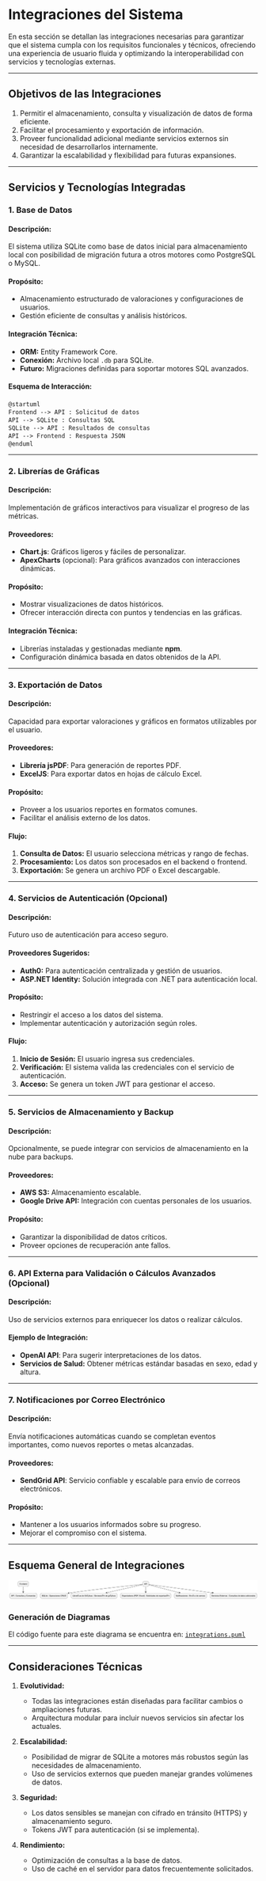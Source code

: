 # Integraciones del Sistema

En esta sección se detallan las integraciones necesarias para garantizar que el sistema cumpla con los requisitos funcionales y técnicos, ofreciendo una experiencia de usuario fluida y optimizando la interoperabilidad con servicios y tecnologías externas.

---

## **Objetivos de las Integraciones**

1. Permitir el almacenamiento, consulta y visualización de datos de forma eficiente.
2. Facilitar el procesamiento y exportación de información.
3. Proveer funcionalidad adicional mediante servicios externos sin necesidad de desarrollarlos internamente.
4. Garantizar la escalabilidad y flexibilidad para futuras expansiones.

---

## **Servicios y Tecnologías Integradas**

### 1. **Base de Datos**

#### **Descripción:**

El sistema utiliza SQLite como base de datos inicial para almacenamiento local con posibilidad de migración futura a otros motores como PostgreSQL o MySQL.

#### **Propósito:**

- Almacenamiento estructurado de valoraciones y configuraciones de usuarios.
- Gestión eficiente de consultas y análisis históricos.

#### **Integración Técnica:**

- **ORM:** Entity Framework Core.
- **Conexión:** Archivo local `.db` para SQLite.
- **Futuro:** Migraciones definidas para soportar motores SQL avanzados.

#### **Esquema de Interacción:**

```plantuml
@startuml
Frontend --> API : Solicitud de datos
API --> SQLite : Consultas SQL
SQLite --> API : Resultados de consultas
API --> Frontend : Respuesta JSON
@enduml
```

---

### 2. **Librerías de Gráficas**

#### **Descripción:**

Implementación de gráficos interactivos para visualizar el progreso de las métricas.

#### **Proveedores:**

- **Chart.js**: Gráficos ligeros y fáciles de personalizar.
- **ApexCharts** (opcional): Para gráficos avanzados con interacciones dinámicas.

#### **Propósito:**

- Mostrar visualizaciones de datos históricos.
- Ofrecer interacción directa con puntos y tendencias en las gráficas.

#### **Integración Técnica:**

- Librerías instaladas y gestionadas mediante **npm**.
- Configuración dinámica basada en datos obtenidos de la API.

---

### 3. **Exportación de Datos**

#### **Descripción:**
Capacidad para exportar valoraciones y gráficos en formatos utilizables por el usuario.

#### **Proveedores:**

- **Librería jsPDF**: Para generación de reportes PDF.
- **ExcelJS**: Para exportar datos en hojas de cálculo Excel.

#### **Propósito:**

- Proveer a los usuarios reportes en formatos comunes.
- Facilitar el análisis externo de los datos.

#### **Flujo:**

1. **Consulta de Datos:** El usuario selecciona métricas y rango de fechas.
2. **Procesamiento:** Los datos son procesados en el backend o frontend.
3. **Exportación:** Se genera un archivo PDF o Excel descargable.

---

### 4. **Servicios de Autenticación (Opcional)**

#### **Descripción:**

Futuro uso de autenticación para acceso seguro.

#### **Proveedores Sugeridos:**

- **Auth0:** Para autenticación centralizada y gestión de usuarios.
- **ASP.NET Identity:** Solución integrada con .NET para autenticación local.

#### **Propósito:**

- Restringir el acceso a los datos del sistema.
- Implementar autenticación y autorización según roles.

#### **Flujo:**

1. **Inicio de Sesión:** El usuario ingresa sus credenciales.
2. **Verificación:** El sistema valida las credenciales con el servicio de autenticación.
3. **Acceso:** Se genera un token JWT para gestionar el acceso.

---

### 5. **Servicios de Almacenamiento y Backup**

#### **Descripción:**

Opcionalmente, se puede integrar con servicios de almacenamiento en la nube para backups.

#### **Proveedores:**

- **AWS S3:** Almacenamiento escalable.
- **Google Drive API:** Integración con cuentas personales de los usuarios.

#### **Propósito:**

- Garantizar la disponibilidad de datos críticos.
- Proveer opciones de recuperación ante fallos.

---

### 6. **API Externa para Validación o Cálculos Avanzados (Opcional)**

#### **Descripción:**

Uso de servicios externos para enriquecer los datos o realizar cálculos.

#### **Ejemplo de Integración:**

- **OpenAI API**: Para sugerir interpretaciones de los datos.
- **Servicios de Salud:** Obtener métricas estándar basadas en sexo, edad y altura.

---

### 7. **Notificaciones por Correo Electrónico**

#### **Descripción:**

Envía notificaciones automáticas cuando se completan eventos importantes, como nuevos reportes o metas alcanzadas.

#### **Proveedores:**

- **SendGrid API**: Servicio confiable y escalable para envío de correos electrónicos.

#### **Propósito:**

- Mantener a los usuarios informados sobre su progreso.
- Mejorar el compromiso con el sistema.

---

## **Esquema General de Integraciones**

![Diagrama de integraciones](../resources/images/architecture/integrations.png)

### Generación de Diagramas

El código fuente para este diagrama se encuentra en:
[`integrations.puml`](../resources/uml/integrations.puml)

---

## **Consideraciones Técnicas**

1. **Evolutividad:**
   - Todas las integraciones están diseñadas para facilitar cambios o ampliaciones futuras.
   - Arquitectura modular para incluir nuevos servicios sin afectar los actuales.

2. **Escalabilidad:**
   - Posibilidad de migrar de SQLite a motores más robustos según las necesidades de almacenamiento.
   - Uso de servicios externos que pueden manejar grandes volúmenes de datos.

3. **Seguridad:**
   - Los datos sensibles se manejan con cifrado en tránsito (HTTPS) y almacenamiento seguro.
   - Tokens JWT para autenticación (si se implementa).

4. **Rendimiento:**
   - Optimización de consultas a la base de datos.
   - Uso de caché en el servidor para datos frecuentemente solicitados.
